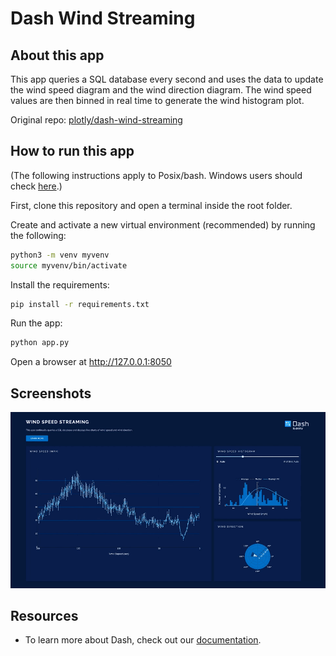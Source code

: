 # Dash Wind Streaming

## About this app

This app queries a SQL database every second and uses the data to update the wind speed diagram and the wind direction diagram. 
The wind speed values are then binned in real time to generate the wind histogram plot.

Original repo: [plotly/dash-wind-streaming](https://github.com/plotly/dash-wind-streaming)


## How to run this app

(The following instructions apply to Posix/bash. Windows users should check
[here](https://docs.python.org/3/library/venv.html).)

First, clone this repository and open a terminal inside the root folder.

Create and activate a new virtual environment (recommended) by running
the following:

```bash
python3 -m venv myvenv
source myvenv/bin/activate
```

Install the requirements:

```bash
pip install -r requirements.txt
```
Run the app:

```bash
python app.py
```
Open a browser at http://127.0.0.1:8050

## Screenshots

![demo.gif](demo.gif)

## Resources

- To learn more about Dash, check out our [documentation](https://plot.ly/dash).
